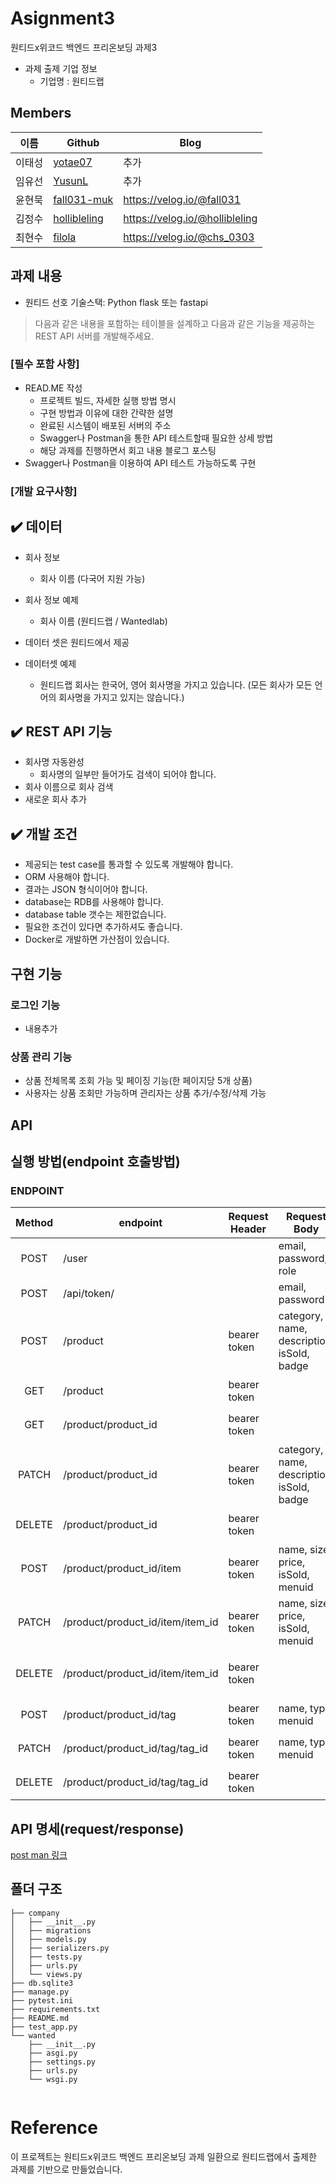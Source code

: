 # Asignment3
원티드x위코드 백엔드 프리온보딩 과제3
- 과제 출제 기업 정보
  - 기업명 : 원티드랩
  
## Members
|이름   |Github                   |Blog|
|-------|-------------------------|--------------------|
|이태성 |[yotae07](https://github.com/yotae07)     | 추가   |
|임유선 |[YusunL](https://github.com/YusunL)   | 추가   |
|윤현묵 |[fall031-muk](https://github.com/fall031-muk) | https://velog.io/@fall031   |
|김정수 |[hollibleling](https://github.com/hollibleling) | https://velog.io/@hollibleling  |
|최현수 |[filola](https://github.com/filola) | https://velog.io/@chs_0303 |

## 과제 내용
- 원티드 선호 기술스택: Python flask 또는 fastapi
> 다음과 같은 내용을 포함하는 테이블을 설계하고 다음과 같은 기능을 제공하는 REST API 서버를 개발해주세요.

</aside>

### [필수 포함 사항]
- READ.ME 작성
    - 프로젝트 빌드, 자세한 실행 방법 명시
    - 구현 방법과 이유에 대한 간략한 설명
    - 완료된 시스템이 배포된 서버의 주소
    - Swagger나 Postman을 통한 API 테스트할때 필요한 상세 방법
    - 해당 과제를 진행하면서 회고 내용 블로그 포스팅
- Swagger나 Postman을 이용하여 API 테스트 가능하도록 구현

### [개발 요구사항]

✔️ **데이터**
---

- 회사 정보
    - 회사 이름 (다국어 지원 가능)
- 회사 정보 예제
    - 회사 이름 (원티드랩 / Wantedlab)
- 데이터 셋은 원티드에서 제공
  
- 데이터셋 예제
    - 원티드랩 회사는 한국어, 영어 회사명을 가지고 있습니다. (모든 회사가 모든 언어의 회사명을 가지고 있지는 않습니다.)

✔️ **REST API 기능**
---

- 회사명 자동완성
    - 회사명의 일부만 들어가도 검색이 되어야 합니다.
- 회사 이름으로 회사 검색
- 새로운 회사 추가

✔️ **개발 조건**
---
- 제공되는 test case를 통과할 수 있도록 개발해야 합니다.
- ORM 사용해야 합니다.
- 결과는 JSON 형식이어야 합니다.
- database는 RDB를 사용해야 합니다.
- database table 갯수는 제한없습니다.
- 필요한 조건이 있다면 추가하셔도 좋습니다.
- Docker로 개발하면 가산점이 있습니다.

## 구현 기능
### 로그인 기능
- 내용추가

### 상품 관리 기능
- 상품 전체목록 조회 가능 및 페이징 기능(한 페이지당 5개 상품)
- 사용자는 상품 조회만 가능하며 관리자는 상품 추가/수정/삭제 가능

## API

## 실행 방법(endpoint 호출방법)

### ENDPOINT

| Method | endpoint | Request Header | Request Body | Remark |
|:------:|-------------|-----|------|--------|
|POST|/user||email, password, role|회원가입|
|POST|/api/token/||email, password|로그인|
|POST|/product|bearer token|category, name, description, isSold, badge|상품 등록|
|GET|/product|bearer token|    |전체 상품 조회|
|GET|/product/product_id|bearer token|    |개별 상품 조회|
|PATCH|/product/product_id|bearer token|category, name, description, isSold, badge|상품 수정|
|DELETE|/product/product_id|bearer token|| 상품 삭제 |
|POST|/product/product_id/item|bearer token|name, size, price, isSold, menuid|상품 아이템 등록|
|PATCH|/product/product_id/item/item_id|bearer token|name, size, price, isSold, menuid|상품 아이템 수정|
|DELETE|/product/product_id/item/item_id|bearer token||상품 아이템 삭제|
|POST|/product/product_id/tag|bearer token|name, type, menuid|상품 태그 등록|
|PATCH|/product/product_id/tag/tag_id|bearer token|name, type, menuid|상품 태그 수정|
|DELETE|/product/product_id/tag/tag_id|bearer token||상품 태그 삭제|


## API 명세(request/response)

[post man 링크](https://documenter.getpostman.com/view/17228945/UVC3j7ZC#intro)


## 폴더 구조
```
├── company
│   ├── __init__.py
│   ├── migrations           
│   ├── models.py
│   ├── serializers.py
│   ├── tests.py
│   ├── urls.py
│   └── views.py
├── db.sqlite3
├── manage.py
├── pytest.ini
├── requirements.txt
├── README.md
├── test_app.py
└── wanted
    ├── __init__.py
    ├── asgi.py
    ├── settings.py
    ├── urls.py
    └── wsgi.py


```

# Reference
이 프로젝트는 원티드x위코드 백엔드 프리온보딩 과제 일환으로 원티드랩에서 출제한 과제를 기반으로 만들었습니다.
